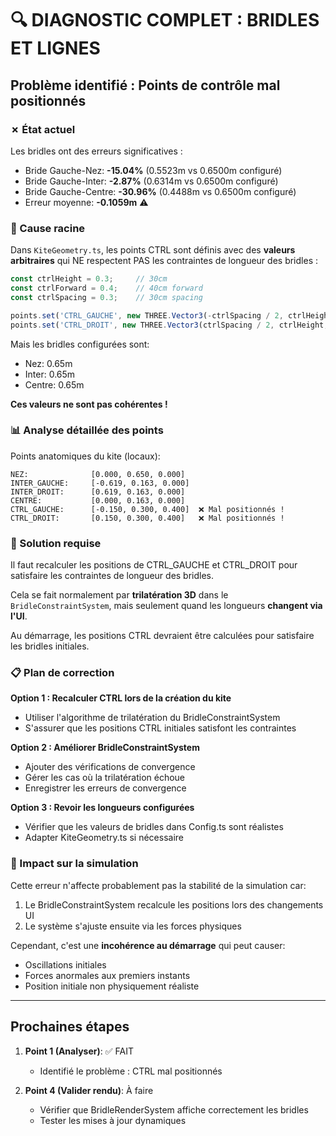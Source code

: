 # 🔍 DIAGNOSTIC COMPLET : BRIDLES ET LIGNES

## Problème identifié : Points de contrôle mal positionnés

### ✗ État actuel
Les bridles ont des erreurs significatives :
- Bride Gauche-Nez: **-15.04%** (0.5523m vs 0.6500m configuré)
- Bride Gauche-Inter: **-2.87%** (0.6314m vs 0.6500m configuré)
- Bride Gauche-Centre: **-30.96%** (0.4488m vs 0.6500m configuré)
- Erreur moyenne: **-0.1059m** ⚠️

### 🎯 Cause racine
Dans `KiteGeometry.ts`, les points CTRL sont définis avec des **valeurs arbitraires** qui NE respectent PAS les contraintes de longueur des bridles :

```typescript
const ctrlHeight = 0.3;     // 30cm
const ctrlForward = 0.4;    // 40cm forward
const ctrlSpacing = 0.3;    // 30cm spacing

points.set('CTRL_GAUCHE', new THREE.Vector3(-ctrlSpacing / 2, ctrlHeight, ctrlForward));
points.set('CTRL_DROIT', new THREE.Vector3(ctrlSpacing / 2, ctrlHeight, ctrlForward));
```

Mais les bridles configurées sont:
- Nez: 0.65m
- Inter: 0.65m  
- Centre: 0.65m

**Ces valeurs ne sont pas cohérentes !**

### 📊 Analyse détaillée des points

Points anatomiques du kite (locaux):
```
NEZ:              [0.000, 0.650, 0.000]
INTER_GAUCHE:     [-0.619, 0.163, 0.000]
INTER_DROIT:      [0.619, 0.163, 0.000]
CENTRE:           [0.000, 0.163, 0.000]
CTRL_GAUCHE:      [-0.150, 0.300, 0.400]  ❌ Mal positionnés !
CTRL_DROIT:       [0.150, 0.300, 0.400]   ❌ Mal positionnés !
```

### 🔧 Solution requise

Il faut recalculer les positions de CTRL_GAUCHE et CTRL_DROIT pour satisfaire les contraintes de longueur des bridles.

Cela se fait normalement par **trilatération 3D** dans le `BridleConstraintSystem`, mais seulement quand les longueurs **changent via l'UI**.

Au démarrage, les positions CTRL devraient être calculées pour satisfaire les bridles initiales.

### 📋 Plan de correction

**Option 1 : Recalculer CTRL lors de la création du kite**
- Utiliser l'algorithme de trilatération du BridleConstraintSystem
- S'assurer que les positions CTRL initiales satisfont les contraintes

**Option 2 : Améliorer BridleConstraintSystem**
- Ajouter des vérifications de convergence
- Gérer les cas où la trilatération échoue
- Enregistrer les erreurs de convergence

**Option 3 : Revoir les longueurs configurées**
- Vérifier que les valeurs de bridles dans Config.ts sont réalistes
- Adapter KiteGeometry.ts si nécessaire

### 🚨 Impact sur la simulation

Cette erreur n'affecte probablement pas la stabilité de la simulation car:
1. Le BridleConstraintSystem recalcule les positions lors des changements UI
2. Le système s'ajuste ensuite via les forces physiques

Cependant, c'est une **incohérence au démarrage** qui peut causer:
- Oscillations initiales
- Forces anormales aux premiers instants
- Position initiale non physiquement réaliste

---

## Prochaines étapes

1. **Point 1 (Analyser)**: ✅ FAIT
   - Identifié le problème : CTRL mal positionnés
   
2. **Point 4 (Valider rendu)**: À faire
   - Vérifier que BridleRenderSystem affiche correctement les bridles
   - Tester les mises à jour dynamiques
